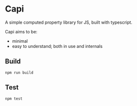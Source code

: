 # Capi
A simple computed property library for JS, built with typescript.

Capi aims to be:
- minimal
- easy to understand; both in use and internals

## Build
`npm run build`

## Test
`npm test`
